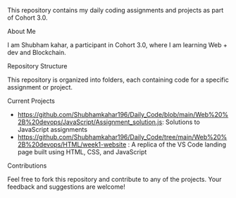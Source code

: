 This repository contains my daily coding assignments and projects as part of Cohort 3.0.

About Me

I am Shubham kahar, a participant in Cohort 3.0, where I am learning Web + dev and Blockchain.


Repository Structure

This repository is organized into folders, each containing code for a specific assignment or project.

Current Projects

- https://github.com/Shubhamkahar196/Daily_Code/blob/main/Web%20%2B%20devops/JavaScript/Assignment_solution.js: Solutions to JavaScript assignments
- https://github.com/Shubhamkahar196/Daily_Code/tree/main/Web%20%2B%20devops/HTML/week1-website : A replica of the VS Code landing page built using HTML, CSS, and JavaScript

Contributions

Feel free to fork this repository and contribute to any of the projects. Your feedback and suggestions are welcome!
